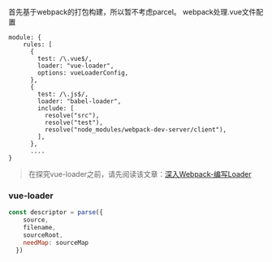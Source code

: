 首先基于webpack的打包构建，所以暂不考虑parcel。
webpack处理.vue文件配置
```
module: {
    rules: [
      {
        test: /\.vue$/,
        loader: "vue-loader",
        options: vueLoaderConfig,
      },
      {
        test: /\.js$/,
        loader: "babel-loader",
        include: [
          resolve("src"),
          resolve("test"),
          resolve("node_modules/webpack-dev-server/client"),
        ],
      },
      ....
}
```
> 在探究vue-loader之前，请先阅读该文章：[深入Webpack-编写Loader](https://segmentfault.com/a/1190000012718374)

### vue-loader
```javascript
const descriptor = parse({
    source,
    filename,
    sourceRoot,
    needMap: sourceMap
  })
```
